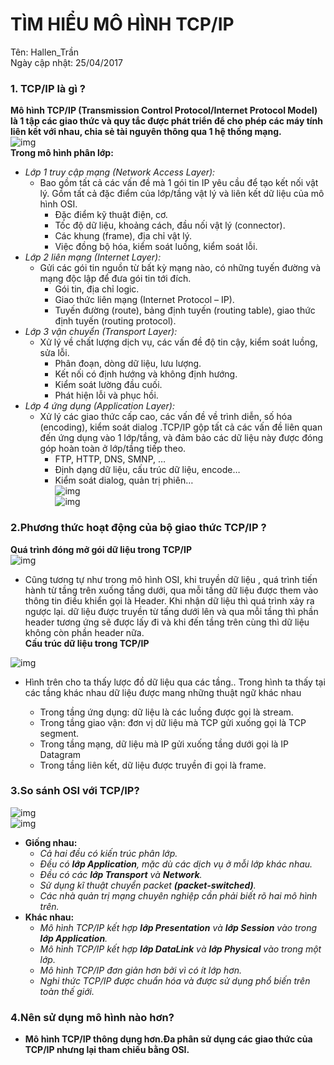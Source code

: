 # TÌM HIỂU MÔ HÌNH TCP/IP  
Tên: Hallen_Trần    
Ngày cập nhật: 25/04/2017   

### 1. TCP/IP là gì ?  
**Mô hình TCP/IP (Transmission Control Protocol/Internet Protocol Model) là 1 tập các giao thức và quy tắc được phát triển để cho phép các máy tính liên kết với nhau, chia sẻ tài nguyên thông qua 1 hệ thống mạng.**  
![img](http://2.bp.blogspot.com/-jH4TzAOcspU/UzQeMUZ1JlI/AAAAAAAAADA/cWNGZjCtkI4/s1600/TCP-IP-Model.png)  
**Trong mô hình phân lớp:**  
- *Lớp 1 truy cập mạng (Network Access Layer):*  
    - Bao gồm tất cả các vấn đề mà 1 gói tin IP yêu cầu để tạo kết nối vật lý. Gồm tất cả đặc điểm của lớp/tầng vật lý và liên kết dữ liệu của mô hình OSI.  
        - Đặc điểm kỹ thuật điện, cơ.  
        - Tốc độ dữ liệu, khoảng cách, đầu nối vật lý (connector).  
        - Các khung (frame), địa chỉ vật lý.  
        - Việc đồng bộ hóa, kiểm soát luồng, kiểm soát lỗi.  
- *Lớp 2 liên mạng (Internet Layer):*  
    - Gửi các gói tin nguồn từ bất kỳ mạng nào, có những tuyến đường và mạng độc lập để đưa gói tin tới đích.  
        - Gói tin, địa chỉ logic.  
        - Giao thức liên mạng (Internet Protocol – IP).  
        - Tuyến đường (route), bảng định tuyến (routing table), giao thức định tuyến (routing protocol).  
- *Lớp 3 vận chuyển (Transport Layer):*  
    - Xử lý về chất lượng dịch vụ, các vấn đề độ tin cậy, kiểm soát luồng, sửa lỗi.  
        - Phân đoạn, dòng dữ liệu, lưu lượng.  
        - Kết nối có định hướng và không định hướng.  
        - Kiểm soát lường đầu cuối.  
        - Phát hiện lỗi và phục hồi.    
- *Lớp 4 ứng dụng (Application Layer):*  
    - Xử lý các giao thức cấp cao, các vấn đề về trình diễn, số hóa (encoding), kiểm soát dialog .TCP/IP gộp tất cả các vấn đề liên quan đến ứng dụng vào 1 lớp/tầng, và đảm bảo các dữ liệu này được đóng góp hoàn toàn ở lớp/tầng tiếp theo.  
        - FTP, HTTP, DNS, SMNP, …  
        - Định dạng dữ liệu, cấu trúc dữ liệu, encode…  
        - Kiểm soát dialog, quản trị phiên…  
![img](https://kimnguyen.info/kim/wp-content/uploads/2014/09/Chap-2-TCP-IP-Protocol-300x251.jpg)  
![img](https://image.slidesharecdn.com/ositcp-ip-120727232444-phpapp02/95/osi-tcp-ip-14-728.jpg?cb=1343431818)   

### 2.Phương thức hoạt động của bộ giao thức TCP/IP ?  
**Quá trình đóng mở gói dữ liệu trong TCP/IP**  
![img](http://www.vnpro.vn/wp-content/uploads/2015/11/Qu%C3%A1-tr%C3%ACnh-%C4%91%C3%B3ng-m%E1%BB%9F-g%C3%B3i-d%E1%BB%AF-li%E1%BB%87u-trong-TCP-IP.jpg)  

- Cũng tương tự như trong mô hình OSI, khi truyền dữ liệu , quá trình tiến hành từ tầng trên xuống tầng dưới, qua mỗi tầng dữ liệu được them vào thông tin điều khiển gọi là Header. Khi nhận dữ liệu thì quá trình xảy ra ngược lại. dữ liệu được truyền từ tấng dưới lên và qua mỗi tầng thì phần header tương ứng sẽ được lấy đi và khi đến tầng trên cùng thì dữ liệu không còn phần header nữa.    
**Cấu trúc dữ liệu trong TCP/IP**  

![img](http://www.vnpro.vn/wp-content/uploads/2015/11/C%E1%BA%A5u-tr%C3%BAc-d%E1%BB%AF-li%E1%BB%87u-trong-TCP-IP.jpg)  


- Hình trên cho ta thấy lược đồ dữ liệu qua các tầng.. Trong hình ta thấy tại các tầng khác nhau dữ liệu được mang những thuật ngữ khác nhau  

     - Trong tầng ứng dụng: dữ liệu là các luồng được gọi là stream.  
     - Trong tầng giao vận: đơn vị dữ liệu mà TCP gửi xuống gọi là TCP segment.  
     - Trong tầng mạng, dữ liệu mà IP gửi xuống tầng dưới gọi là IP Datagram  
     - Trong tầng liên kết, dữ liệu được truyền đi gọi là frame.  


### 3.So sánh OSI với TCP/IP?  
![img](https://hsto.org/getpro/habr/comment_images/219/06c/99d/21906c99d593e1cbcef7d235df6b69e8.png)  
![img](http://www.vnpro.vn/wp-content/uploads/2015/11/sp-sanh.jpg)  
- **Giống nhau:**  
    - *Cả hai đều có kiến trúc phân lớp.*    
    - *Đều có **lớp Application**, mặc dù các dịch vụ ở mỗi lớp khác nhau.*  
    - *Đều có các **lớp Transport** và **Network**.*    
    - *Sử dụng kĩ thuật chuyển packet **(packet-switched)**.*  
    - *Các nhà quản trị mạng chuyên nghiệp cần phải biết rõ hai mô hình trên.*   
- **Khác nhau:**   
    - *Mô hình TCP/IP kết hợp **lớp Presentation** và **lớp Session** vào trong **lớp Application**.*  
    - *Mô hình TCP/IP kết hợp **lớp DataLink** và **lớp Physical** vào trong một lớp.*    
    - *Mô hình TCP/IP đơn giản hơn bởi vì có ít lớp hơn.*    
    - *Nghi thức TCP/IP được chuẩn hóa và được sử dụng phổ biến trên toàn thế giới.*   
    
### 4.Nên sử dụng mô hình nào hơn?  
- **Mô hình TCP/IP thông dụng hơn.Đa phân sử dụng các giao thức của TCP/IP nhưng lại tham chiếu bằng OSI.**


